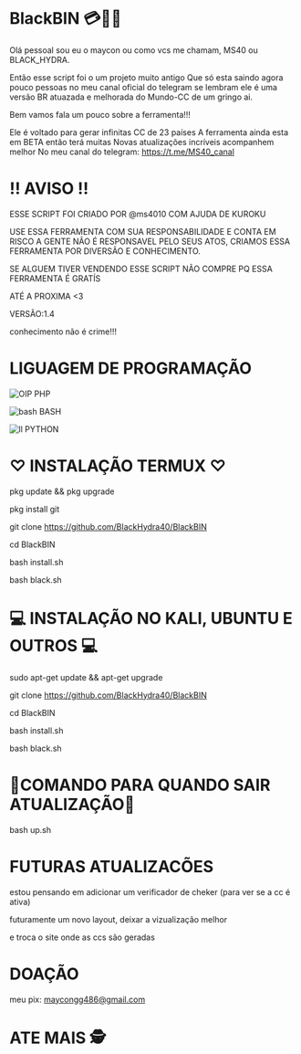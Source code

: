 # BlackBIN 💳👨‍💻
Olá pessoal sou eu o maycon ou como vcs me chamam, MS40
ou BLACK_HYDRA.

Então esse script foi o um projeto muito antigo 
Que só esta saindo agora pouco pessoas no meu canal oficial do telegram se lembram
ele é uma versão BR atuazada e melhorada do Mundo-CC de um gringo ai.

Bem vamos fala um pouco sobre a ferramenta!!!

Ele é voltado para gerar infinitas CC de 23 países
A ferramenta ainda esta em BETA então terá muitas
Novas atualizações incríveis acompanhem melhor
No meu canal do telegram: https://t.me/MS40_canal

# !! AVISO !!
ESSE SCRIPT FOI CRIADO POR @ms4010 COM AJUDA DE KUROKU 

USE ESSA FERRAMENTA COM SUA RESPONSABILIDADE E CONTA EM RISCO
A GENTE NÃO É RESPONSAVEL PELO SEUS ATOS, CRIAMOS ESSA FERRAMENTA POR 
DIVERSÃO E CONHECIMENTO.

SE ALGUEM TIVER VENDENDO ESSE SCRIPT NÃO COMPRE PQ ESSA FERRAMENTA É GRATÍS

ATÉ A PROXIMA <3

VERSÃO:1.4

conhecimento não é crime!!!

# LIGUAGEM DE PROGRAMAÇÃO
   ![OIP ](https://user-images.githubusercontent.com/112259891/194378304-1db40b74-2631-486d-8de2-64a87a75cc43.png) PHP


   ![bash ](https://user-images.githubusercontent.com/112259891/194378886-94d84ded-f3b6-42f0-9901-9bfd3c56dea8.png) BASH

   ![ll ](https://user-images.githubusercontent.com/112259891/194379252-f6fab910-d0f6-4005-b3de-bfe56ec49a80.png) PYTHON


# ♡ INSTALAÇÃO TERMUX ♡
pkg update && pkg upgrade 

pkg install git 

git clone https://github.com/BlackHydra40/BlackBIN 

cd BlackBIN

bash install.sh 

bash black.sh 

# 💻 INSTALAÇÃO NO KALI, UBUNTU E OUTROS 💻
sudo apt-get update && apt-get upgrade 

git clone https://github.com/BlackHydra40/BlackBIN 

cd BlackBIN

bash install.sh 

bash black.sh 

# 🔴COMANDO PARA QUANDO SAIR ATUALIZAÇÃO🔴
bash up.sh 

# FUTURAS ATUALIZACÕES

estou pensando em adicionar um verificador de cheker (para ver se a cc é ativa)

futuramente um novo layout, deixar a vizualização melhor 

e troca o site onde as ccs são geradas

# DOAÇÃO

meu pix: maycongg486@gmail.com

# ATE MAIS 🕵



